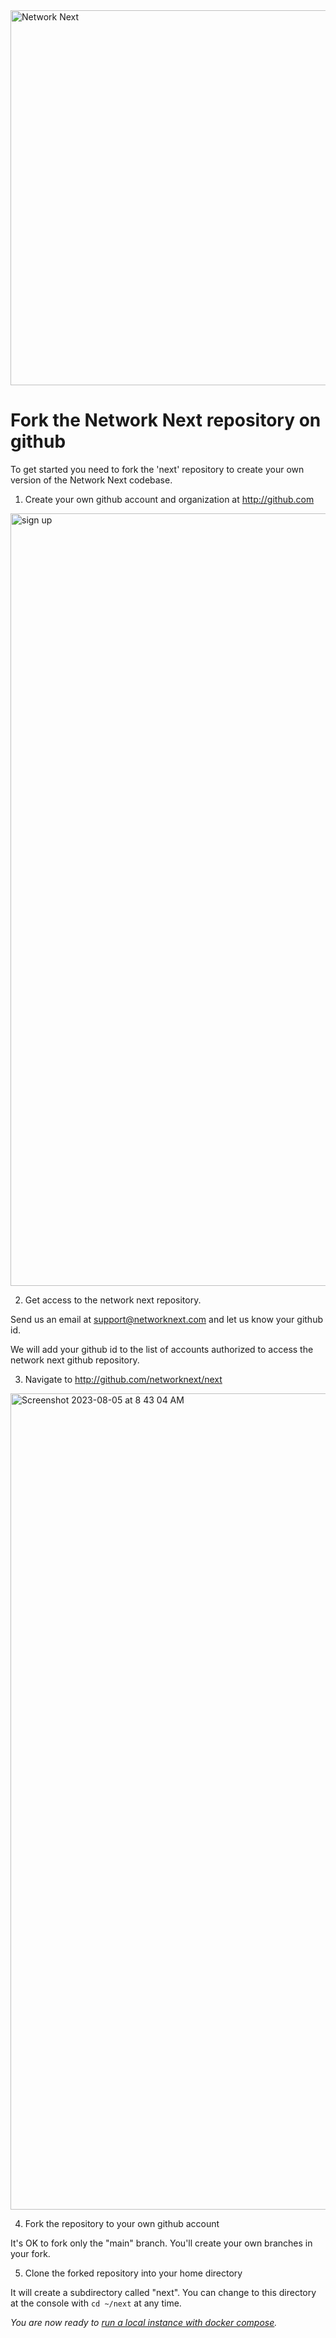 <img src="https://static.wixstatic.com/media/799fd4_0512b6edaeea4017a35613b4c0e9fc0b~mv2.jpg/v1/fill/w_1200,h_140,al_c,q_80,usm_0.66_1.00_0.01/networknext_logo_colour_black_RGB_tightc.jpg" alt="Network Next" width="600"/>

<br>

# Fork the Network Next repository on github

To get started you need to fork the 'next' repository to create your own version of the Network Next codebase.

1. Create your own github account and organization at http://github.com

<img width="1236" alt="sign up" src="https://github.com/networknext/next/assets/696656/c297545a-7073-43a0-9729-35cbb03cd906">

2. Get access to the network next repository.

Send us an email at support@networknext.com and let us know your github id. 

We will add your github id to the list of accounts authorized to access the network next github repository.

3. Navigate to http://github.com/networknext/next

<img width="1306" alt="Screenshot 2023-08-05 at 8 43 04 AM" src="https://github.com/networknext/next/assets/696656/0dc96ba9-24ef-4adf-b467-0a69e2b464d7">

4. Fork the repository to your own github account

It's OK to fork only the "main" branch. You'll create your own branches in your fork.

5. Clone the forked repository into your home directory

It will create a subdirectory called "next". You can change to this directory at the console with `cd ~/next` at any time.

_You are now ready to [run a local instance with docker compose](run_local_instance_with_docker_compose.md)._
